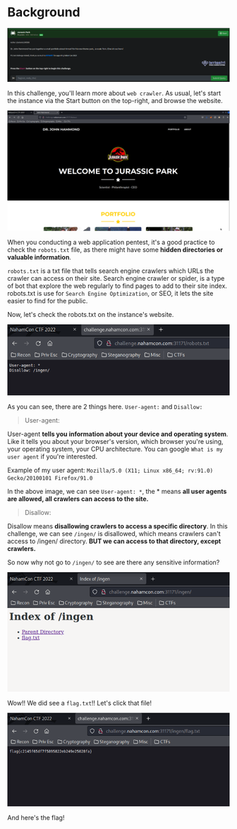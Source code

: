 # Background
![background](https://github.com/siunam321/CTF-Writeups/blob/main/NahamCon-CTF-2022/Web/Jurassic-Park/images/background.png)

In this challenge, you'll learn more about `web crawler`. As usual, let's start the instance via the Start button on the top-right, and browse the website.

![solution1](https://github.com/siunam321/CTF-Writeups/blob/main/NahamCon-CTF-2022/Web/Jurassic-Park/images/solution1.png)

When you conducting a web application pentest, it's a good practice to check the `robots.txt` file, as there might have some **hidden directories or valuable information**.

`robots.txt` is a txt file that tells search engine crawlers which URLs the crawler can access on their site. Search engine crawler or spider, is a type of bot that explore the web regularly to find pages to add to their site index. robots.txt is use for `Search Engine Optimization`, or SEO, it lets the site easier to find for the public.

Now, let's check the robots.txt on the instance's website.

![solution2](https://github.com/siunam321/CTF-Writeups/blob/main/NahamCon-CTF-2022/Web/Jurassic-Park/images/solution2.png)

As you can see, there are 2 things here. `User-agent:` and `Disallow:`

> User-agent:

User-agent **tells you information about your device and operating system**. Like it tells you about your browser's version, which browser you're using, your operating system, your CPU architecture. You can google `What is my user agent` if you're interested.

Example of my user agent: `Mozilla/5.0 (X11; Linux x86_64; rv:91.0) Gecko/20100101 Firefox/91.0`

In the above image, we can see `User-agent: *`, the * means **all user agents are allowed, all crawlers can access to the site.**

> Disallow:

Disallow means **disallowing crawlers to access a specific directory**. In this challenge, we can see `/ingen/` is disallowed, which means crawlers can't access to /ingen/ directory. **BUT we can access to that directory, except crawlers.**

So now why not go to `/ingen/` to see are there any sensitive information?

![solution3](https://github.com/siunam321/CTF-Writeups/blob/main/NahamCon-CTF-2022/Web/Jurassic-Park/images/solution3.png)

Wow!! We did see a `flag.txt`!! Let's click that file!

![flag](https://github.com/siunam321/CTF-Writeups/blob/main/NahamCon-CTF-2022/Web/Jurassic-Park/images/flag.png)

And here's the flag!